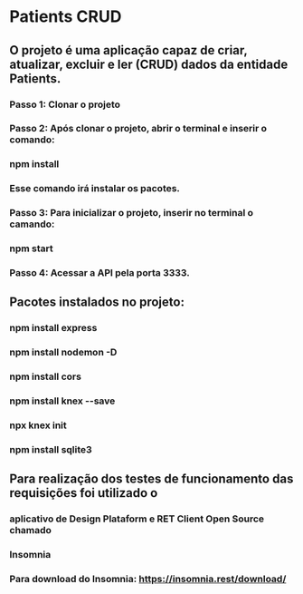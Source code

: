 # Patients CRUD
## O projeto é uma aplicação capaz de criar, atualizar, excluir e ler (CRUD) dados da entidade Patients.

### Passo 1: Clonar o projeto
### Passo 2: Após clonar o projeto, abrir o terminal e inserir o comando:
### npm install
### Esse comando irá instalar os pacotes.
### Passo 3: Para inicializar o projeto, inserir no terminal o camando:
### npm start
### Passo 4: Acessar a API pela porta 3333.

## Pacotes instalados no projeto:
### npm install express
### npm install nodemon -D
### npm install cors
### npm install knex --save
### npx knex init
### npm install sqlite3

## Para realização dos testes de funcionamento das requisições foi utilizado o
###  aplicativo de Design Plataform e RET Client Open Source chamado
### Insomnia
### Para download do Insomnia: https://insomnia.rest/download/